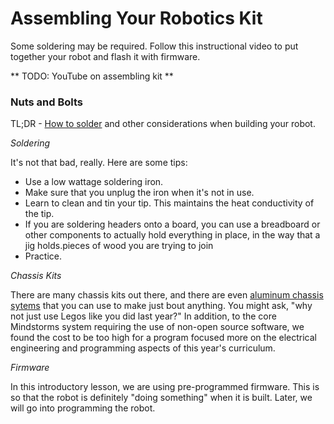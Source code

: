 # Assembling Your Robotics Kit

Some soldering may be required. Follow this instructional video to put together your robot and flash it with firmware.

** TODO: YouTube on assembling kit **

### Nuts and Bolts

TL;DR - [How to solder](https://www.youtube.com/watch?v=QKbJxytERvg) and other considerations when building your robot.

_*Soldering*_

It's not that bad, really. Here are some tips:

- Use a low wattage soldering iron.
- Make sure that you unplug the iron when it's not in use.
- Learn to clean and tin your tip. This maintains the heat conductivity of the tip.
- If you are soldering headers onto a board, you can use a breadboard or other components to actually hold everything in place, in the way that a jig holds.pieces of wood you are trying to join
- Practice.

_*Chassis Kits*_

There are many chassis kits out there, and there are even [aluminum chassis sytems](https://youtu.be/mxAWhiE75Og) that you can use to make just bout anything. You might ask, "why not just use Legos like you did last year?" In addition, to the core Mindstorms system requiring the use of non-open source software, we found the cost to be too high for a program focused more on the electrical engineering and programming aspects of this year's curriculum.

_*Firmware*_

In this introductory lesson, we are using pre-programmed firmware. This is so that the robot is definitely "doing something" when it is built. Later, we will go into programming the robot.